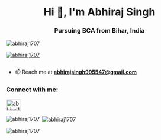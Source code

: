 <h1 align="center">Hi 👋, I'm Abhiraj Singh</h1>
<h3 align="center">Pursuing BCA from Bihar, India</h3>

<p align="left"> <img src="https://komarev.com/ghpvc/?username=abhiraj1707&label=Profile%20views&color=0e75b6&style=flat" alt="abhiraj1707" /> </p>

<p align="left"> <a href="https://github.com/ryo-ma/github-profile-trophy"><img src="https://github-profile-trophy.vercel.app/?username=abhiraj1707" alt="abhiraj1707" /></a> </p>

<p align="left"> <a href="https://twitter.com/" target="blank"><img src="https://img.shields.io/twitter/follow/?logo=twitter&style=for-the-badge" alt="" /></a> </p>

- 📫 Reach me at **abhirajsingh995547@gmail.com**

<h3 align="left">Connect with me:</h3>
<p align="left">
<a href="https://www.linkedin.com/in/abhirajsingh1707/" target="blank"><img align="center" src="https://raw.githubusercontent.com/rahuldkjain/github-profile-readme-generator/master/src/images/icons/Social/linked-in-alt.svg" alt="abhiraj1707" height="30" width="40" /></a>
</p>

<p><img align="left" src="https://github-readme-stats.vercel.app/api/top-langs?username=abhiraj1707&show_icons=true&locale=en&layout=compact" alt="abhiraj1707" /></p>

<p>&nbsp;<img align="center" src="https://github-readme-stats.vercel.app/api?username=abhiraj1707&show_icons=true&locale=en" alt="abhiraj1707" /></p>

<p><img align="center" src="https://github-readme-streak-stats.herokuapp.com/?user=abhiraj1707&" alt="abhiraj1707" /></p>

